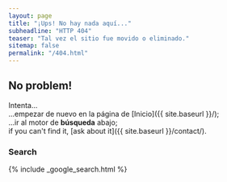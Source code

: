 ```yaml
---
layout: page
title: "¡Ups! No hay nada aquí..."
subheadline: "HTTP 404"
teaser: "Tal vez el sitio fue movido o eliminado."
sitemap: false
permalink: "/404.html"
---
```

## No problem!

Intenta...  
...empezar de nuevo en la página de [Inicio]({{ site.baseurl }}/);  
...ir al motor de **búsqueda** abajo;  
if you can't find it, [ask about it]({{ site.baseurl }}/contact/).

### Search

{% include _google_search.html %}
